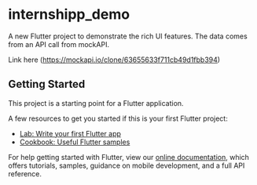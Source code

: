# internshipp_demo

A new Flutter project to demonstrate the rich UI features. 
The data comes from an API call from mockAPI.


Link here (https://mockapi.io/clone/63655633f711cb49d1fbb394)

## Getting Started

This project is a starting point for a Flutter application.

A few resources to get you started if this is your first Flutter project:

- [Lab: Write your first Flutter app](https://flutter.dev/docs/get-started/codelab)
- [Cookbook: Useful Flutter samples](https://flutter.dev/docs/cookbook)

For help getting started with Flutter, view our
[online documentation](https://flutter.dev/docs), which offers tutorials,
samples, guidance on mobile development, and a full API reference.

